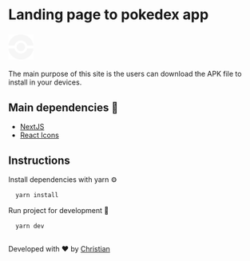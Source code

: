 #   Landing page to pokedex app
<div>

  ### <img src="https://github.com/Chris-specs/pokedex-landing/blob/master/public/images/logo.svg" height="50px"/>
  
</div>

The main purpose of this site is the users can download the APK file to install in your devices.

## Main dependencies 🧱

 - [NextJS](https://nextjs.org/)
 - [React Icons](https://react-icons.github.io/react-icons/)
  
## Instructions

Install dependencies with yarn ⚙️

```bash 
  yarn install
```

Run project for development 🚧

```bash 
  yarn dev
```

## 
Developed with ❤️ by [Christian](https://github.com/Chris-specs)

